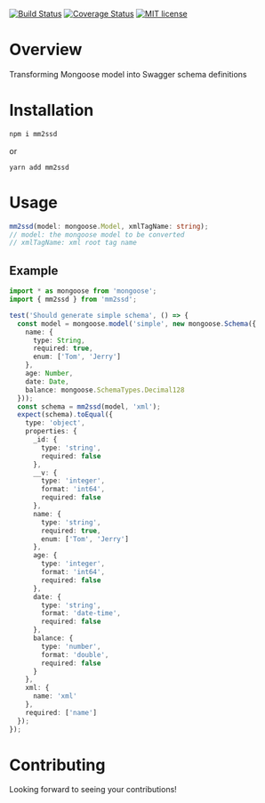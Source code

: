 [![Build Status](https://travis-ci.org/yc-node-typescript/mm2ssd.svg?branch=master)](https://travis-ci.org/yc-node-typescript/mm2ssd.svg?branch=master)
[![Coverage Status](https://coveralls.io/repos/github/yc-node-typescript/mm2ssd/badge.svg?branch=master)](https://coveralls.io/github/yc-node-typescript/mm2ssd?branch=master)
[![MIT license](http://img.shields.io/badge/license-MIT-brightgreen.svg)](http://opensource.org/licenses/MIT)

# Overview

Transforming Mongoose model into Swagger schema definitions

# Installation

```bash
npm i mm2ssd
```
or
```
yarn add mm2ssd
```

# Usage

```ts
mm2ssd(model: mongoose.Model, xmlTagName: string);
// model: the mongoose model to be converted
// xmlTagName: xml root tag name
```

## Example

```ts
import * as mongoose from 'mongoose';
import { mm2ssd } from 'mm2ssd';

test('Should generate simple schema', () => {
  const model = mongoose.model('simple', new mongoose.Schema({
    name: {
      type: String,
      required: true,
      enum: ['Tom', 'Jerry']
    },
    age: Number,
    date: Date,
    balance: mongoose.SchemaTypes.Decimal128
  }));
  const schema = mm2ssd(model, 'xml');
  expect(schema).toEqual({
    type: 'object',
    properties: {
      _id: {
        type: 'string',
        required: false
      },
      __v: {
        type: 'integer',
        format: 'int64',
        required: false
      },
      name: {
        type: 'string',
        required: true,
        enum: ['Tom', 'Jerry']
      },
      age: {
        type: 'integer',
        format: 'int64',
        required: false
      },
      date: {
        type: 'string',
        format: 'date-time',
        required: false
      },
      balance: {
        type: 'number',
        format: 'double',
        required: false
      }
    },
    xml: {
      name: 'xml'
    },
    required: ['name']
  });
});
```

# Contributing

Looking forward to seeing your contributions!